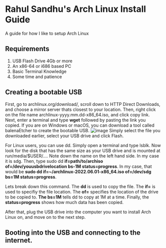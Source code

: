 # Rahul Sandhu's Arch Linux Install Guide
A guide for how I like to setup Arch Linux
## Requirements
1) USB Flash Drive 4Gb or more
2) An x86-64 or i686 based PC
3) Basic Terminal Knowledge
4) Some time and patience
## Creating a bootable USB
First, go to archlinux.org/download/, scroll down to HTTP Direct Downloads, and choose a mirror server thats closest to your location. Then, right click on the file name archlinux-yyyy.mm.dd-x86_64.iso, and click copy link. Next, enter a terminal and type **wget** followed by pasting the link you copied. If you are on Windows or macOS, you can download a tool called balenaEtcher to create the bootable USB.
![image](https://user-images.githubusercontent.com/90906486/172376617-0f20356d-def8-4b05-91e2-3099596e3b7e.png)
Simply select the file you downloaded earlier, select your USB drive and click Flash.

For Linux users, you can use dd. Simply open a terminal and type lsblk. Now look for the disk that has the same size as your USB drive and is mounted at run/media/$USER/.... Note down the name on the left hand side. In my case it is sdg. Then, type sudo dd **if=path/to/archiso of=/dev/youusbdrivelocation bs-1M status=progress**. In my case, that would be **sudo dd if=~/archlinux-2022.06.01-x86_64.iso of=/dev/sdg bs=1M status=progress**.

Lets break down this command. The **dd** is used to copy the file. The **if=** is used to specifiy the file location. The **of=** specifies the location of the drive to be copied to. **The bs=1M** tells dd to copy at 1M at a time. Finally, the **status=progress** shows how much data has been copied.

After that, plug the USB drive into the computer you want to install Arch Linux on, and move on to the next step.
## Booting into the USB and connecting to the internet.
